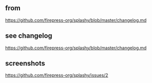 ## from
https://github.com/firepress-org/splashy/blob/master/changelog.md

## see changelog
https://github.com/firepress-org/splashy/blob/master/changelog.md

## screenshots
https://github.com/firepress-org/splashy/issues/2
